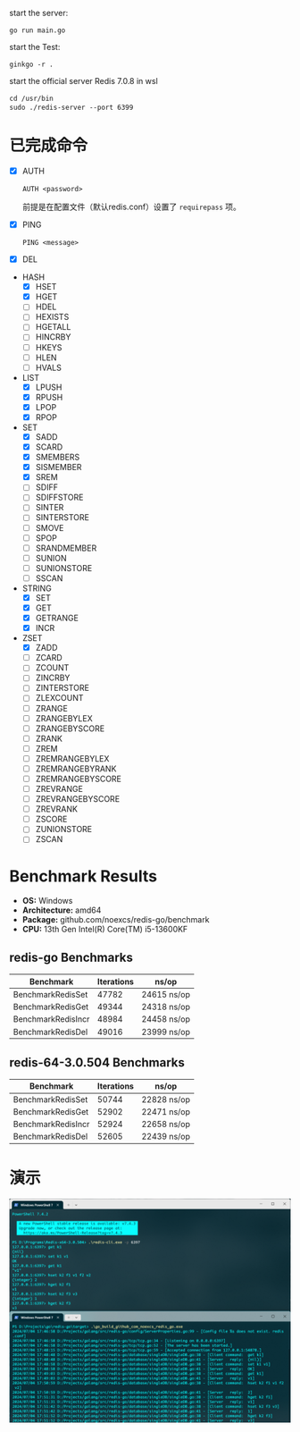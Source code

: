 start the server:
```shell
go run main.go
```

start the Test:
```shell
ginkgo -r .
```


start the official server Redis 7.0.8 in wsl
```shell
cd /usr/bin
sudo ./redis-server --port 6399
```

# 已完成命令

 - [x] AUTH

   ```shell
   AUTH <password> 
   ```
    前提是在配置文件（默认redis.conf）设置了 `requirepass` 项。
   
 - [x] PING
   
    ```shell
    PING <message>
    ```
 - [x] DEL
    
 - HASH
   - [x] HSET
   - [x] HGET
   - [ ] HDEL
   - [ ] HEXISTS
   - [ ] HGETALL
   - [ ] HINCRBY
   - [ ] HKEYS
   - [ ] HLEN
   - [ ] HVALS
- LIST
  - [x] LPUSH
  - [x] RPUSH
  - [x] LPOP
  - [x] RPOP
- SET
  - [x] SADD
  - [x] SCARD
  - [x] SMEMBERS
  - [x] SISMEMBER
  - [x] SREM
  - [ ] SDIFF
  - [ ] SDIFFSTORE
  - [ ] SINTER
  - [ ] SINTERSTORE
  - [ ] SMOVE
  - [ ] SPOP
  - [ ] SRANDMEMBER
  - [ ] SUNION
  - [ ] SUNIONSTORE
  - [ ] SSCAN
- STRING
  - [x] SET
  - [x] GET
  - [x] GETRANGE
  - [x] INCR
- ZSET
  - [x] ZADD				
  - [ ] ZCARD				
  - [ ] ZCOUNT			
  - [ ] ZINCRBY			
  - [ ] ZINTERSTORE		
  - [ ] ZLEXCOUNT			
  - [ ] ZRANGE			
  - [ ] ZRANGEBYLEX		
  - [ ] ZRANGEBYSCORE		
  - [ ] ZRANK				
  - [ ] ZREM				
  - [ ] ZREMRANGEBYLEX
  - [ ] ZREMRANGEBYRANK
  - [ ] ZREMRANGEBYSCORE
  - [ ] ZREVRANGE			
  - [ ] ZREVRANGEBYSCORE
  - [ ] ZREVRANK			
  - [ ] ZSCORE			
  - [ ] ZUNIONSTORE		
  - [ ] ZSCAN

# Benchmark Results

- **OS:** Windows
- **Architecture:** amd64
- **Package:** github.com/noexcs/redis-go/benchmark
- **CPU:** 13th Gen Intel(R) Core(TM) i5-13600KF

## redis-go Benchmarks

| Benchmark       | Iterations | ns/op     |
|-----------------|------------|-----------|
| BenchmarkRedisSet | 47782      | 24615 ns/op |
| BenchmarkRedisGet | 49344      | 24318 ns/op |
| BenchmarkRedisIncr| 48984      | 24458 ns/op |
| BenchmarkRedisDel | 49016      | 23999 ns/op |


## redis-64-3.0.504 Benchmarks

| Benchmark       | Iterations | ns/op     |
|-----------------|------------|-----------|
| BenchmarkRedisSet | 50744      | 22828 ns/op |
| BenchmarkRedisGet | 52902      | 22471 ns/op |
| BenchmarkRedisIncr| 52924      | 22658 ns/op |
| BenchmarkRedisDel | 52605      | 22439 ns/op |

# 演示

<img src=".\img\demonstrate.png" style="zoom: 50%" alt="demonstrate"/>
